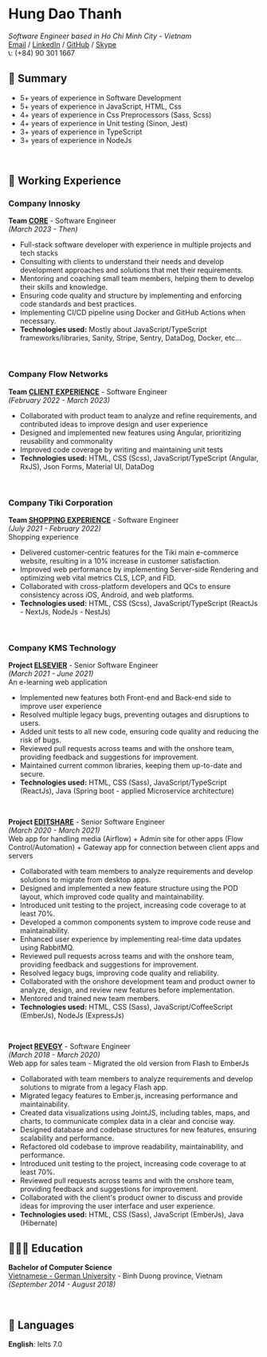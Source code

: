 # Hung Dao Thanh  
*Software Engineer based in Ho Chi Minh City - Vietnam*<br>
[Email](mailto:hung.dt8796@gmail.com) /
[LinkedIn](https://www.linkedin.com/in/h%C6%B0ng-%C4%91%C3%A0o-th%C3%A0nh-ab74501b0/) /
[GitHub](https://github.com/hungdao8796) /
[Skype](skype:oratnar123@gmail.com?chat)
<br>
📞: (+84) 90 301 1667

## 🚩 Summary
- 5+ years of experience in Software Development
- 5+ years of experience in JavaScript, HTML, Css
- 4+ years of experience in Css Preprocessors (Sass, Scss)
- 4+ years of experience in Unit testing (Sinon, Jest)
- 3+ years of experience in TypeScript
- 3+ years of experience in NodeJs

<br>

## 📌 Working Experience

### Company Innosky
**Team <ins>CORE</ins>** - Software Engineer  <br>
_(March 2023 - Then)_ <br>
- Full-stack software developer with experience in multiple projects and tech stacks
- Consulting with clients to understand their needs and develop development approaches and solutions that met their requirements.
- Mentoring and coaching small team members, helping them to develop their skills and knowledge.
- Ensuring code quality and structure by implementing and enforcing code standards and best practices.
- Implementing CI/CD pipeline using Docker and GitHub Actions when necessary.
- **Technologies used:** Mostly about JavaScript/TypeScript frameworks/libraries, Sanity, Stripe, Sentry, DataDog, Docker, etc...

<br>

### Company Flow Networks
**Team <ins>CLIENT EXPERIENCE</ins>** - Software Engineer  <br>
_(February 2022 - March 2023)_ <br>
- Collaborated with product team to analyze and refine requirements, and contributed ideas to improve design and user experience
- Designed and implemented new features using Angular, prioritizing reusability and commonality
- Improved code coverage by writing and maintaining unit tests
- **Technologies used:** HTML, CSS (Scss), JavaScript/TypeScript (Angular, RxJS), Json Forms, Material UI, DataDog

<br>

### Company Tiki Corporation
**Team <ins>SHOPPING EXPERIENCE</ins>** - Software Engineer  <br>
_(July 2021 - February 2022)_ <br>
Shopping experience
- Delivered customer-centric features for the Tiki main e-commerce website, resulting in a 10% increase in customer satisfaction.
- Improved web performance by implementing Server-side Rendering and optimizing web vital metrics CLS, LCP, and FID.
- Collaborated with cross-platform developers and QCs to ensure consistency across iOS, Android, and web platforms.
- **Technologies used:** HTML, CSS (Scss), JavaScript/TypeScript (ReactJs - NextJs, NodeJs - NestJs)

<br>

### Company KMS Technology
**Project <ins>ELSEVIER</ins>** - Senior Software Engineer <br>
_(March 2021 - June 2021)_ <br>
An e-learning web application
- Implemented new features both Front-end and Back-end side to improve user experience
- Resolved multiple legacy bugs, preventing outages and disruptions to users.
- Added unit tests to all new code, ensuring code quality and reducing the risk of bugs.
- Reviewed pull requests across teams and with the onshore team, providing feedback and suggestions for improvement.
- Maintained current common libraries, keeping them up-to-date and secure.
- **Technologies used:** HTML, CSS (Sass), JavaScript/TypeScript (ReactJs), Java (Spring boot - applied Microservice architecture)

<br>

**Project <ins>EDITSHARE</ins>** - Senior Software Engineer <br>
_(March 2020 - March 2021)_ <br>
Web app for handling media (Airflow) + Admin site for other apps (Flow Control/Automation) + Gateway app for connection between client apps and servers
- Collaborated with team members to analyze requirements and develop solutions to migrate from desktop apps.
- Designed and implemented a new feature structure using the POD layout, which improved code quality and maintainability.
- Introduced unit testing to the project, increasing code coverage to at least 70%.
- Developed a common components system to improve code reuse and maintainability.
- Enhanced user experience by implementing real-time data updates using RabbitMQ.
- Reviewed pull requests across teams and with the onshore team, providing feedback and suggestions for improvement.
- Resolved legacy bugs, improving code quality and reliability.
- Collaborated with the onshore development team and product owner to analyze, design, and review new features before implementation.
- Mentored and trained new team members.
- **Technologies used:** HTML, CSS (Sass), JavaScript/CoffeeScript (EmberJs), NodeJs (ExpressJs)

<br>

**Project <ins>REVEGY</ins>** - Software Engineer<br>
_(March 2018 - March 2020)_ <br>
Web app for sales team - Migrated the old version from Flash to EmberJs
- Collaborated with team members to analyze requirements and develop solutions to migrate from a legacy Flash app.
- Migrated legacy features to Ember.js, increasing performance and maintainability.
- Created data visualizations using JointJS, including tables, maps, and charts, to communicate complex data in a clear and concise way.
- Designed database and codebase structures for new features, ensuring scalability and performance.
- Refactored old codebase to improve readability, maintainability, and performance.
- Introduced unit testing to the project, increasing code coverage to at least 70%.
- Reviewed pull requests across teams and with the onshore team, providing feedback and suggestions for improvement.
- Collaborated with the client's product owner to discuss and provide ideas for improving the user interface and user experience.
- **Technologies used:** HTML, CSS (Sass), JavaScript (EmberJs), Java (Hibernate)

## 👩🏼‍🎓 Education

**Bachelor of Computer Science**<br>
[Vietnamese - German University](https://vgu.edu.vn/) - Binh Duong province, Vietnam <br> _(September 2014 - August 2018)_ <br>

<br>

## 💬 Languages

**English**: Ielts 7.0 <br>
